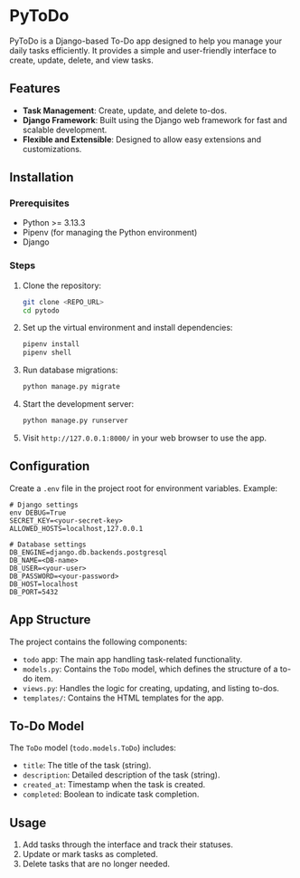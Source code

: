 # PyToDo

PyToDo is a Django-based To-Do app designed to help you manage your daily tasks efficiently. It provides a simple and
user-friendly interface to create, update, delete, and view tasks.

## Features

- **Task Management**: Create, update, and delete to-dos.
- **Django Framework**: Built using the Django web framework for fast and scalable development.
- **Flexible and Extensible**: Designed to allow easy extensions and customizations.

## Installation

### Prerequisites

- Python >= 3.13.3
- Pipenv (for managing the Python environment)
- Django

### Steps

1. Clone the repository:
    ```bash
    git clone <REPO_URL>
    cd pytodo
    ```

2. Set up the virtual environment and install dependencies:
    ```bash
    pipenv install
    pipenv shell
    ```

3. Run database migrations:
    ```bash
    python manage.py migrate
    ```

4. Start the development server:
    ```bash
    python manage.py runserver
    ```

5. Visit `http://127.0.0.1:8000/` in your web browser to use the app.

## Configuration

Create a `.env` file in the project root for environment variables. Example:

```
# Django settings
env DEBUG=True 
SECRET_KEY=<your-secret-key> 
ALLOWED_HOSTS=localhost,127.0.0.1

# Database settings
DB_ENGINE=django.db.backends.postgresql
DB_NAME=<DB-name>
DB_USER=<your-user>
DB_PASSWORD=<your-password>
DB_HOST=localhost
DB_PORT=5432
```

## App Structure

The project contains the following components:

- `todo` app: The main app handling task-related functionality.
- `models.py`: Contains the `ToDo` model, which defines the structure of a to-do item.
- `views.py`: Handles the logic for creating, updating, and listing to-dos.
- `templates/`: Contains the HTML templates for the app.

## To-Do Model

The `ToDo` model (`todo.models.ToDo`) includes:

- `title`: The title of the task (string).
- `description`: Detailed description of the task (string).
- `created_at`: Timestamp when the task is created.
- `completed`: Boolean to indicate task completion.

## Usage

1. Add tasks through the interface and track their statuses.
2. Update or mark tasks as completed.
3. Delete tasks that are no longer needed.
